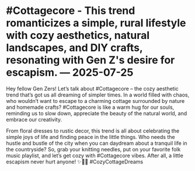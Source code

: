 # #Cottagecore - This trend romanticizes a simple, rural lifestyle with cozy aesthetics, natural landscapes, and DIY crafts, resonating with Gen Z's desire for escapism. — 2025-07-25

Hey fellow Gen Zers! Let’s talk about #Cottagecore – the cozy aesthetic trend that’s got us all dreaming of simpler times. In a world filled with chaos, who wouldn’t want to escape to a charming cottage surrounded by nature and homemade crafts? #Cottagecore is like a warm hug for our souls, reminding us to slow down, appreciate the beauty of the natural world, and embrace our creativity.

From floral dresses to rustic decor, this trend is all about celebrating the simple joys of life and finding peace in the little things. Who needs the hustle and bustle of the city when you can daydream about a tranquil life in the countryside? So, grab your knitting needles, put on your favorite folk music playlist, and let’s get cozy with #Cottagecore vibes. After all, a little escapism never hurt anyone! ✨🌿🏡 #CozyCottageDreams